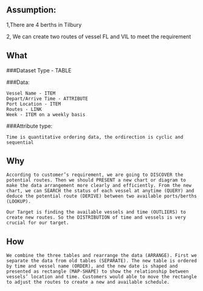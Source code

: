 ## Assumption:

1,There are 4 berths in Tilbury

2, We can create two routes of vessel FL and VIL to meet the requirement

## What

###Dataset Type - TABLE

###Data:
	
	Vessel Name - ITEM
	Depart/Arrive Time - ATTRIBUTE
	Port Location - ITEM
	Routes - LINK
	Week - ITEM on a weekly basis

###Attribute type:
	
	Time is quantitative ordering data, the ordirection is cyclic and sequential

## Why

	According to customer’s requirement, we are going to DISCOVER the potential routes. Then we should PRESENT a new chart or diagram to make the data arrangement more clearly and efficiently. From the new chart, we can SEARCH the status of each vessel at anytime (QUERY) and deduce the potential route (DERIVE) between two available ports/berths (LOOKUP).

	Our Target is finding the available vessels and time (OUTLIERS) to create new routes. So the DISTRIBUTION of time and vessels is very crucial for our target.

## How

	We combine the three tables and rearrange the data (ARRANGE). First we separate the data from old tables (SEPARATE). The new table is ordered by time and vessel name (ORDER), and the new date is shaped and presented as rectangle (MAP-SHAPE) to show the relationship between vessels’ location and time. Customers would able to move the rectangle to adjust the routes to create a new and available schedule.

